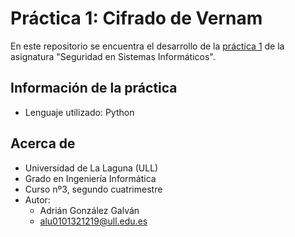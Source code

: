 # Práctica 1: Cifrado de Vernam
En este repositorio se encuentra el desarrollo de la [práctica 1](https://campusingenieriaytecnologia2122.ull.es/mod/assign/view.php?id=1635) de la asignatura "Seguridad en Sistemas Informáticos".

## Información de la práctica
* Lenguaje utilizado: Python

## Acerca de
- Universidad de La Laguna (ULL)
- Grado en Ingeniería Informática 
- Curso nº3, segundo cuatrimestre
- Autor:
  - Adrián González Galván
  - alu0101321219@ull.edu.es
